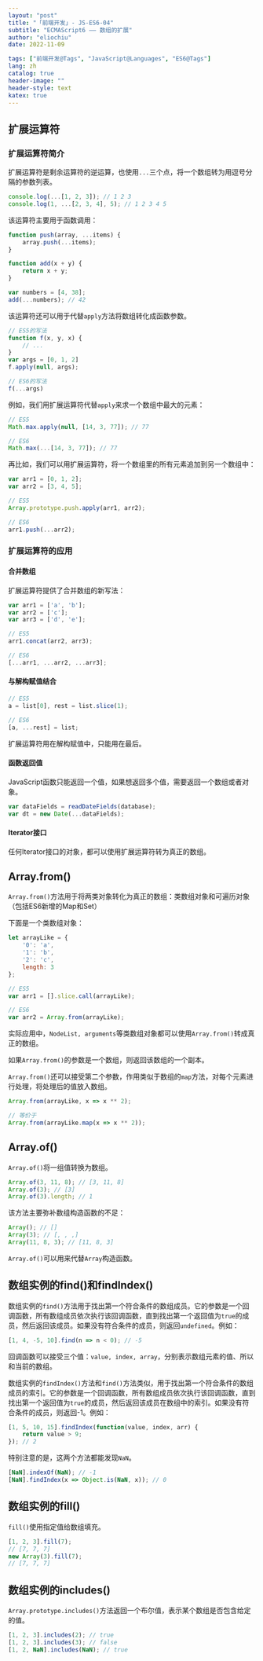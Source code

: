 ```yaml
---
layout: "post"
title: "「前端开发」- JS-ES6-04"
subtitle: "ECMAScript6 —— 数组的扩展"
author: "eliochiu"
date: 2022-11-09

tags: ["前端开发@Tags", "JavaScript@Languages", "ES6@Tags"]
lang: zh
catalog: true
header-image: ""
header-style: text
katex: true
---
```


## 扩展运算符
### 扩展运算符简介
扩展运算符是剩余运算符的逆运算，也使用`...`三个点，将一个数组转为用逗号分隔的参数列表。
```js
console.log(...[1, 2, 3]); // 1 2 3
console.log(1, ...[2, 3, 4], 5); // 1 2 3 4 5
```

该运算符主要用于函数调用：
```js
function push(array, ...items) {
    array.push(...items);
}

function add(x + y) {
    return x + y;
}

var numbers = [4, 38];
add(...numbers); // 42
```

该运算符还可以用于代替`apply`方法将数组转化成函数参数。
```js
// ES5的写法
function f(x, y, x) {
    // ...
}
var args = [0, 1, 2]
f.apply(null, args);

// ES6的写法
f(...args)
```

例如，我们用扩展运算符代替`apply`来求一个数组中最大的元素：
```js
// ES5 
Math.max.apply(null, [14, 3, 77]); // 77

// ES6
Math.max(...[14, 3, 77]); // 77
```

再比如，我们可以用扩展运算符，将一个数组里的所有元素追加到另一个数组中：
```js
var arr1 = [0, 1, 2];
var arr2 = [3, 4, 5];

// ES5
Array.prototype.push.apply(arr1, arr2);

// ES6
arr1.push(...arr2);
```
### 扩展运算符的应用
#### 合并数组
扩展运算符提供了合并数组的新写法：
```js
var arr1 = ['a', 'b'];
var arr2 = ['c'];
var arr3 = ['d', 'e'];

// ES5
arr1.concat(arr2, arr3);

// ES6
[...arr1, ...arr2, ...arr3];
```

#### 与解构赋值结合
```js
// ES5
a = list[0], rest = list.slice(1);

// ES6
[a, ...rest] = list;
```
扩展运算符用在解构赋值中，只能用在最后。

#### 函数返回值
JavaScript函数只能返回一个值，如果想返回多个值，需要返回一个数组或者对象。
```js
var dataFields = readDateFields(database);
var dt = new Date(...dataFields);
```

#### Iterator接口
任何Iterator接口的对象，都可以使用扩展运算符转为真正的数组。

## Array.from()
`Array.from()`方法用于将两类对象转化为真正的数组：类数组对象和可遍历对象（包括ES6新增的Map和Set）

下面是一个类数组对象：
```js
let arrayLike = {
    '0': 'a',
    '1': 'b',
    '2': 'c',
    length: 3
};

// ES5
var arr1 = [].slice.call(arrayLike);

// ES6
var arr2 = Array.from(arrayLike);
```
实际应用中，`NodeList, arguments`等类数组对象都可以使用`Array.from()`转成真正的数组。

如果`Array.from()`的参数是一个数组，则返回该数组的一个副本。

`Array.from()`还可以接受第二个参数，作用类似于数组的`map`方法，对每个元素进行处理，将处理后的值放入数组。
```js
Array.from(arrayLike, x => x ** 2);

// 等价于
Array.from(arrayLike.map(x => x ** 2));
```

## Array.of()
`Array.of()`将一组值转换为数组。
```js
Array.of(3, 11, 8); // [3, 11, 8]
Array.of(3); // [3]
Array.of(3).length; // 1
```

该方法主要弥补数组构造函数的不足：
```js
Array(); // []
Array(3); // [, , ,]
Array(11, 8, 3); // [11, 8, 3]
```

`Array.of()`可以用来代替`Array`构造函数。

## 数组实例的find()和findIndex()
数组实例的`find()`方法用于找出第一个符合条件的数组成员。它的参数是一个回调函数，所有数组成员依次执行该回调函数，直到找出第一个返回值为`true`的成员，然后返回该成员。如果没有符合条件的成员，则返回`undefined`。例如：
```js
[1, 4, -5, 10].find(n => n < 0); // -5
```

回调函数可以接受三个值：`value, index, array`，分别表示数组元素的值、所以和当前的数组。

数组实例的`findIndex()`方法和`find()`方法类似，用于找出第一个符合条件的数组成员的索引。它的参数是一个回调函数，所有数组成员依次执行该回调函数，直到找出第一个返回值为`true`的成员，然后返回该成员在数组中的索引。如果没有符合条件的成员，则返回-1。例如：
```js
[1, 5, 10, 15].findIndex(function(value, index, arr) {
    return value > 9;
}); // 2
```

特别注意的是，这两个方法都能发现`NaN`。
```js
[NaN].indexOf(NaN); // -1
[NaN].findIndex(x => Object.is(NaN, x)); // 0
```

## 数组实例的fill()
`fill()`使用指定值给数组填充。
```js
[1, 2, 3].fill(7);
// [7, 7, 7]
new Array(3).fill(7);
// [7, 7, 7]
```

## 数组实例的includes()
`Array.prototype.includes()`方法返回一个布尔值，表示某个数组是否包含给定的值。
```js
[1, 2, 3].includes(2); // true
[1, 2, 3].includes(3); // false
[1, 2, NaN].includes(NaN); // true
```
